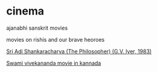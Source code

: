 # cinema
ajanabhi sanskrit movies

movies on rishis and our brave heoroes


[Sri Adi Shankaracharya (The Philosopher) (G.V. Iyer, 1983)](https://www.youtube.com/watch?v=BjPbhtGVwno&list=PL82yb5jzvWJdBANCLPIu7_cxLNIHoCjMk&index=40)


[Swami vivekananda movie in kannada](https://www.youtube.com/watch?v=3I4VgfF2c8s)
